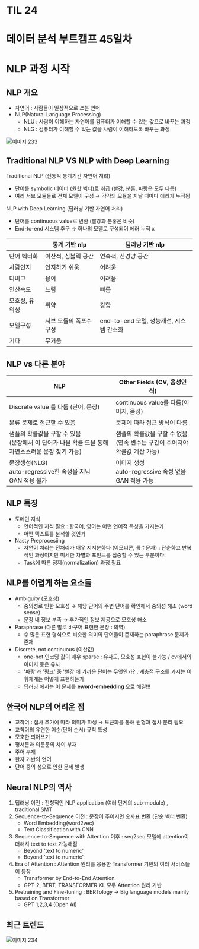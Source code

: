 # TIL 24

# 데이터 분석 부트캠프 45일차

# NLP 과정 시작

## NLP 개요

- 자연어  : 사람들이 일상적으로 쓰는 언어
- NLP(Natural Language Processing)
  - NLU :  사람이 이해하는 자연어를 컴퓨터가 이해할 수 있는 값으로 바꾸는 과정
  - NLG : 컴퓨터가 이해할 수 있는 값을 사람이 이해하도록 바꾸는 과정

![이미지 233](https://user-images.githubusercontent.com/98443610/154918062-c75b1f71-f345-49f0-abd6-5e0271a121fe.png)

##  Traditional NLP VS NLP with Deep Learning

Traditional NLP (전통적 통계기간 자연어 처리)

- 단어를 symbolic 데이터 (원핫 벡터)로 취급 (빨강, 분홍, 파랑은 모두 다름)
- 여러 서브 모듈들로 전체 모델이 구성 → 각각의 모듈을 지날 때마다 에러가 누적됨 

NLP with Deep Learning (딥러닝 기반 자연어 처리)

- 단어를 continuous value로 변환 (빨강과 분홍은 비슷)
- End-to-end 시스템 추구 → 하나의 모델로 구성되어 에러 누적 x

|                | 통계 기반 nlp           | 딥러닝 기반 nlp                          |
| -------------- | ----------------------- | ---------------------------------------- |
| 단어 벡터화    | 이산적, 심볼릭 공간     | 연속적, 신경망 공간                      |
| 사람인지       | 인지하기 쉬움           | 어려움                                   |
| 디버그         | 용이                    | 어려움                                   |
| 연산속도       | 느림                    | 빠름                                     |
| 모호성, 유의성 | 취약                    | 강함                                     |
| 모델구성       | 서브 모듈의 폭포수 구성 | end-to-end 모델, 성능개선, 시스템 간소화 |
| 기타           | 무거움                  |                                          |

## NLP vs 다른 분야

| NLP                                                          | Other Fields (CV, 음성인식)                                  |
| ------------------------------------------------------------ | ------------------------------------------------------------ |
| Discrete value 를 다룸 (단어, 문장)                          | continuous value를 다룸(이미지, 음성)                        |
| 분류 문제로 접근할 수 있음                                   | 문제에 따라 접근 방식이 다름                                 |
| 샘플의 확률값을 구할 수 있음 <br />(문장에서 이 단어가 나올 확률 드을 통해 자연스스러운 문장 찾기 가능) | 샘플의 확률값을 구할 수 없음<br />(연속 변수는 구간이 주어져야 확률값 계산 가능) |
| 문장생성(NLG) <br />auto-regressive한 속성을 지님<br />GAN 적용 불가 | 이미지 생성<br /> auto-regressive 속성 없음<br /> GAN 적용 가능 |

## NLP 특징

- 도메인 지식
  - 언어적인 지식 필요 : 한국어, 영어는 어떤 언어적 특성을 가지는가
  - 어떤 텍스트를 분석할 것인가
- Nasty Preprocesiing
  - 자연어 처리는 전처리가 매우 지저분하다 (이모티콘, 특수문자) : 단순하고 반복적인 과정이지만 미세한 차별화 포인트를 집중할 수 있는 부분이다.
  - Task에 따른 정제(normalization) 과정 필요

## NLP를 어렵게 하는 요소들

- Ambiguity  (모호성)
  - 중의성로 인한 모호성 → 해당 단어의 주변 단어를 확인해서 중의성 해소 (word sense)
  - 문장 내 정보 부족 → 추가적인 정보 제공으로 모호성 해소
- Paraphrase (다른 말로 바꾸어  표현한 문장 : 의역)
  - 수 많은 표현 형식으로 비슷한 의미의 단어들이 존재하는 paraphrase 문제가 존재
- Discrete, not continuous (이산값)
  - one-hot 인코딩 값이 매우 sparse : 유사도, 모호성 표현이 불가능 / cv에서의 이미지 등은 유사
  - '파랑'과 '핑크' 중 '빨강'에 가까운 단어는 무엇인가? , 계층적 구조를 가지는 어휘체계는 어떻게 표현하는가
  - 딥러닝 에서는 이 문제를 <b>eword-embedding </b>으로 해결!!!

## 한국어 NLP의 어려운 점

- 교착어 : 접사 추가에 따라 의미가 파생 → 토큰화를 통해 원형과 접사 분리 필요
- 교착어의 유연한 어순(단어 순서) 규칙 특성
- 모호한 띄어쓰기
- 평서문과 의문문의 차이 부재
- 주어 부재
- 한자 기반의 언어 
- 단어 중의 성으로 인한 문제 발생

## Neural NLP의 역사

1. 딥러닝 이전 : 전형적인 NLP application (여러 단게의 sub-module) , traditional SMT
2. Sequence-to-Sequence 이전 : 문장이 주어지면 숫자표 변환 (단순 벡터 변환)
   - Word Embedding(word2vec)
   - Text Classification with CNN
3. Sequence-to-Sequence with Attention 이후 : seq2seq 모델에 attention이 더해셔 text to text 가능해짐
   - Beyond 'text to numeric'
   - Beyond 'text to numeric'
4. Era of Attention : Attention 원리를 응용한 Transformer 기반의 여러 서비스들이 등장
   - Transformer by End-to-End Attention
   - GPT-2, BERT, TRANSFORMER XL 모두 Attention 원리 기반
5. Pretraining and Fine-tuning : BERTology  → Big language models mainly based on Transformer
   - GPT 1,2,3,4 (Open AI)

## 최근 트렌드

![이미지 234](https://user-images.githubusercontent.com/98443610/154918312-fb321783-83b2-45c2-8693-15199675cffc.png)





